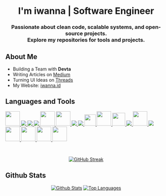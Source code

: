 <h1 align="center">I'm iwanna | Software Engineer</h1>
<h3 align="center">
    Passionate about clean code, scalable systems, and open-source projects. <br> Explore my repositories for tools and projects.
</h3>


## About Me

-  Building a Team with **Devta**  
-  Writing Articles on [Medium](https://jeriatno.medium.com)
-  Turning UI Ideas on [Threads](https://www.threads.net/@jeriatno)
-  My Website: [iwanna.id](https://iwanna.id/)


## Languages and Tools

<p align="left">
    <a href="https://laravel.com/" target="_blank"><img src="https://www.vectorlogo.zone/logos/laravel/laravel-icon.svg" width="45" height="45"/> </a>
    <a href="https://www.php.net/" target="_blank"><img src="https://img.icons8.com/offices/50/000000/php-logo.png"/> </a>
    <a href="https://go.dev/" target="_blank"><img src="https://www.vectorlogo.zone/logos/golang/golang-icon.svg"/> </a>
    <a href="https://reactjs.org/" target="_blank"><img src="https://img.icons8.com/color/48/000000/react-native.png"/> </a>
    <a href="https://nextjs.org/" target="_blank"><img src="https://www.vectorlogo.zone/logos/nextjs/nextjs-icon.svg" width="45" height="45"/> </a>
    <a href="https://vuejs.org/" target="_blank"><img src="https://www.vectorlogo.zone/logos/vuejs/vuejs-icon.svg" width="45" height="45"/> </a>
    <a href="https://nodejs.org" target="_blank"><img src="https://img.icons8.com/color/48/000000/nodejs.png"/> </a>
    <a href="https://developer.mozilla.org/en-US/docs/Web/JavaScript" target="_blank"><img src="https://img.icons8.com/color/48/000000/javascript.png"/> </a>
    <a href="https://www.typescriptlang.org/" target="_blank"><img src="https://www.vectorlogo.zone/logos/typescriptlang/typescriptlang-icon.svg" width="35" height="35"/> </a>
    <a href="https://tailwindcss.com/" target="_blank"><img src="https://www.vectorlogo.zone/logos/tailwindcss/tailwindcss-icon.svg" width="45" height="45"/> </a>
    <a href="https://kotlinlang.org/" target="_blank"><img src="https://www.vectorlogo.zone/logos/kotlinlang/kotlinlang-icon.svg" width="40" height="40"/> </a>
    <a href="https://www.mysql.com/" target="_blank"><img src="https://img.icons8.com/fluent/50/000000/mysql-logo.png"/> </a>
    <a href="https://www.postgresql.org/" target="_blank"><img src="https://www.vectorlogo.zone/logos/postgresql/postgresql-vertical.svg" width="45" height="45"/> </a>
    <a href="https://firebase.google.com/" target="_blank"><img src="https://img.icons8.com/color/48/000000/firebase.png"/> </a>
    <a href="https://aws.amazon.com/" target="_blank"><img src="https://www.vectorlogo.zone/logos/amazon_aws/amazon_aws-icon.svg" width="45" height="45"/> </a>
    <a href="https://ubuntu.com/" target="_blank"><img src="https://www.vectorlogo.zone/logos/ubuntu/ubuntu-icon.svg" width="45" height="45"/> </a>
    <a href="https://www.docker.com/" target="_blank"><img src="https://www.vectorlogo.zone/logos/docker/docker-icon.svg" width="45" height="45"/> </a>
    <a href="https://astro.build/" target="_blank"><img src="https://astro.build/assets/press/astro-icon-light-gradient.svg" width="45" height="45"/> </a>
</p>

<br/>

<p align="center">
  <a href="https://github.com/jeriatno/github-readme-streak-stats"><img src="https://github-readme-streak-stats.herokuapp.com?user=jeriatno&theme=dark" alt="GitHub Streak" /></a>
</p>

## Github Stats

<p align="center">
  <a href="https://github.com/jeriatno/github-readme-stats"><img alt="Github Stats" src="https://github-readme-stats.vercel.app/api?username=jeriatno&show_icons=true&count_private=true&theme=dark&hide_border=true&bg_color=0D1117&" /></a>
  <a href="https://github.com/jeriatno/github-readme-stats"><img alt="Top Languages" src="https://github-readme-stats.vercel.app/api/top-langs/?username=jeriatno&langs_count=8&count_private=true&layout=compact&theme=react&hide_border=true&bg_color=0D1117" /></a>
</p>
